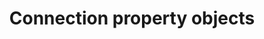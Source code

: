 ---
title: Connection property objects
product-type: "connect"
content-type: "api-doc"
anchor: "form-properties"
order: 8

# This parameter is used in _includes/connect/api-endpoint-rollup.html
# To display the correct description for a given form property
property-description: |
  {% assign connection-name = VARIABLE.display-name %}

  {% if VARIABLE.deprecated %}
  {% assign replacement-form-property = all-form-properties | find:"api-type",VARIABLE.deprecated.use-instead %}

  {% capture deprecation-notice %}
  **Deprecated as of {{ VARIABLE.deprecated.as-of }}**. Use the [{{ replacement-form-property.api-type }}](#{{ replacement-form-property.key }}) object to create {{ connection-name }} connections.
  {% endcapture %}

  {% include important.html type="single-line" content=deprecation-notice %}
  {% endif %}



  {% case VARIABLE.form-type %}

  {% when "source" %}
  {% if VARIABLE.property-description %}
  {{ connection-name }} connections read data from {{ VARIABLE.property-description | flatify }} and correspond to source `type: {{ VARIABLE.api-type }}`.

  {% else %}

  {% case VARIABLE.source-type %}
  {% when 'database' %}

  {{ connection-name }} connections read data from {{ connection-name }} databases and correspond to source `type: {{ VARIABLE.api-type }}`.

  {% when 'saas' %}
  {{ connection-name }} connections read data from the {{ connection-name }} API and correspond to source `type: {{ VARIABLE.api-type }}`.

  {% when 'import-api' %}
  {{ connection-name }} connections receive data you push to the Import API and correspond to source `type: {{ VARIABLE.api-type }}`.
  
  {% endcase %}
  {% endif %}

  {% when "destination" %}
  {% if VARIABLE.property-description %}
  {{ connection-name }} connections write data to {{ VARIABLE.property-description | flatify }} and correspond to destination `type: {{ VARIABLE.api-type }}`.

  {% else %}

  {{ connection-name }} connections write data to a {{ connection-name }} database and correspond to destination `type: {{ VARIABLE.api-type }}`.

  {% endif %}
  {% endcase %}

sections:
  - content: |
      Stitch connects to a large, diverse universe of applications and data warehouses, each of which is configured differently. Connection property objects contain the properties necessary to create a source or destination object.

      {% for section in doc.sections %}
      {% if section.title %}
      - [{{ section.title }}](#{{ section.anchor }})
      {% endif %}
      {% endfor %}

  - title: "Connection property types"
    anchor: "connection-property-types"
    content: |
      Connection property objects can contain two types of properties:

      - **Form properties** are required to create the source or destination and complete the connection's [`form` step]({{ site.data.connect.api.data-structures.connection-steps.section }}). The majority of sources and destinations will only have form properties.

      - **OAuth properties** are used to complete the source or destination's [`oauth` step]({{ site.data.connect.api.data-structures.connection-steps.section }}), if the connection supports OAuth. **OAuth properties are only required if you're performing OAuth for the connection yourself.** Otherwise, Stitch will perform the OAuth handshake using its own client credentials.

         Refer to the [Performing OAuth with Stitch Connect]({{ link.connect.guides.configure-connection-oauth | prepend: site.baseurl }}) guide for more info.

      All connection properties should be sent in the `properties` argument when creating or updating a source or destination. **Note**: OAuth properties may be provided alongside form properties in a single `POST` or `PUT` request. A separate request isn't necessary.

  - title: "Search for a connection property object"
    anchor: "search-connection-properties"
    content: |
      Search all supported destination and source connection properties below. **Note**: If a connection isn't listed here, it isn't currently available in the API. Refer to the [Destination and Source API availability reference]({{ link.connect.guides.connection-reference | prepend: site.baseurl }}) for a full list of Stitch's connections.

      {% assign form-properties = all-docs | where:"content-type","api-form" | sort_natural: "title" %}

      {% capture table %}
      <table class="attribute-list" id="filter-table">
      <tr>
      <th width="35%; fixed">
      <strong>Connection property name</strong>
      </th>
      <th>
      <strong>Connection type</strong>
      </th>
      <th>
      <strong>Connection property type</strong>
      </th>
      </tr>
      <tbody id="filter-body">
      {% for form-property in form-properties %}
      <tr>
      <td width="35%; fixed">
      <a href="#{{ form-property.key }}">{{ form-property.title | remove: " Destination Form Property" | remove: " Source Form Property" }}</a>
      </td>
      <td>
      {{ form-property.form-type | capitalize }}
      </td>
      <td>
      {{ form-property.api-type }}
      </td>
      </tr>
      {% endfor %}
      <tr id="noConnectionYet" style="display: none">
      <td id="noConnectionYetName" colspan="3" align="center">
        <strong>Don't see the connection you want?</strong>
        <br>Refer to the <a href="{{ link.connect.guides.connection-reference | prepend: site.baseurl }}">Destination and Source API availability reference</a> to check the connection's availability in Stitch.
      </td>
      </tr>
      </tbody>
      </table>
      {% endcapture %}

      {% include layout/on-page-search/table-search.html placeholder-copy="Find a destination or source connection property" table=table %}

  - title: "All connection property objects"
    anchor: "all-form-properties"
    include: |
      {% include developers/api-form-properties.html %}
---